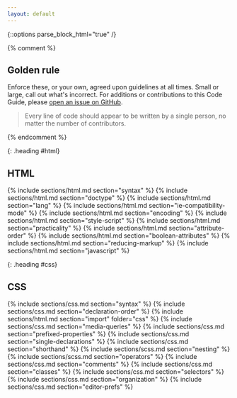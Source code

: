 ```yaml
---
layout: default
---
```


{::options parse_block_html="true" /}

{% comment %}
<div class="section" id="golden-rule">
  <div class="col">
    <h2>Golden rule</h2>
    <p>Enforce these, or your own, agreed upon guidelines at all times. Small or large, call out what's incorrect. For additions or contributions to this Code Guide, please <a href="https://github.com/mdo/code-guide/issues/new">open an issue on GitHub</a>.</p>
  </div>
  <div class="col">
    <blockquote>
      <p>Every line of code should appear to be written by a single person, no matter the number of contributors.</p>
    </blockquote>
  </div>
</div>
{% endcomment %}



{: .heading #html}
## HTML

{% include sections/html.md section="syntax" %}
{% include sections/html.md section="doctype" %}
{% include sections/html.md section="lang" %}
{% include sections/html.md section="ie-compatibility-mode" %}
{% include sections/html.md section="encoding" %}
{% include sections/html.md section="style-script" %}
{% include sections/html.md section="practicality" %}
{% include sections/html.md section="attribute-order" %}
{% include sections/html.md section="boolean-attributes" %}
{% include sections/html.md section="reducing-markup" %}
{% include sections/html.md section="javascript" %}


{: .heading #css}
## CSS

{% include sections/css.md section="syntax" %}
{% include sections/css.md section="declaration-order" %}
{% include sections/html.md section="import" folder="css" %}
{% include sections/css.md section="media-queries" %}
{% include sections/css.md section="prefixed-properties" %}
{% include sections/css.md section="single-declarations" %}
{% include sections/css.md section="shorthand" %}
{% include sections/scss.md section="nesting" %}
{% include sections/scss.md section="operators" %}
{% include sections/css.md section="comments" %}
{% include sections/css.md section="classes" %}
{% include sections/css.md section="selectors" %}
{% include sections/css.md section="organization" %}
{% include sections/css.md section="editor-prefs" %}